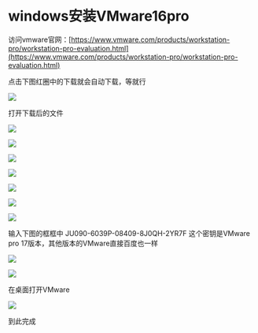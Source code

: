 # windows安装VMware16pro

访问vmware官网：[https://www.vmware.com/products/workstation-pro/workstation-pro-evaluation.html](https://www.vmware.com/products/workstation-pro/workstation-pro-evaluation.html)

点击下图红圈中的下载就会自动下载，等就行

![](../assets/image(176).png)

打开下载后的文件

![](../assets/0KAC.jpg)

![](../assets/69ZA.jpg)

![](../assets/99T.jpg)

![](../assets/JK3.jpg)

![](../assets/8L.jpg)

![](../assets/DN.jpg)

![](../assets/MEJD.jpg)

输入下图的框框中   JU090-6039P-08409-8J0QH-2YR7F  这个密钥是VMware pro 17版本，其他版本的VMware直接百度也一样

![](../assets/JCX.jpg)

![](../assets/4X3.jpg)

在桌面打开VMware

![](../assets/9J3A.png)

到此完成
